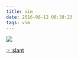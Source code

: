 ```yaml
---
title: vim
date: 2016-08-12 08:38:23
tags: vim
---
```

![](http://www.vim.org/images/vim_drill_small.JPG)

[☞ slant](https://www.slant.co/search?query=vim)